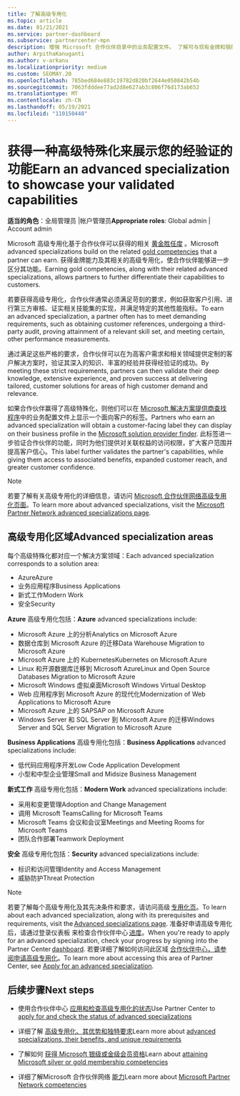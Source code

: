 ```yaml
---
title: 了解高级专用化
ms.topic: article
ms.date: 01/21/2021
ms.service: partner-dashboard
ms.subservice: partnercenter-mpn
description: 增强 Microsoft 合作伙伴目录中的业务配置文件。 了解可与现有金牌和银牌能力一起获得的高级专用化。
author: ArpithaKanuganti
ms.author: v-arkanu
ms.localizationpriority: medium
ms.custom: SEOMAY.20
ms.openlocfilehash: 785bed684e883c19782d820bf2644e050842b54b
ms.sourcegitcommit: 7063fdddee77ad2d8e627ab3c806f76d173ab652
ms.translationtype: MT
ms.contentlocale: zh-CN
ms.lasthandoff: 05/19/2021
ms.locfileid: "110150448"
---
```

# <a name="earn-an-advanced-specialization-to-showcase-your-validated-capabilities"></a><span data-ttu-id="2293c-104">获得一种高级特殊化来展示您的经验证的功能</span><span class="sxs-lookup"><span data-stu-id="2293c-104">Earn an advanced specialization to showcase your validated capabilities</span></span>

<span data-ttu-id="2293c-105">**适当的角色**：全局管理员 |帐户管理员</span><span class="sxs-lookup"><span data-stu-id="2293c-105">**Appropriate roles**: Global admin | Account admin</span></span>

<span data-ttu-id="2293c-106">Microsoft 高级专用化基于合作伙伴可以获得的相关 [黄金胜任度](learn-about-competencies.md) 。</span><span class="sxs-lookup"><span data-stu-id="2293c-106">Microsoft advanced specializations build on the related [gold competencies](learn-about-competencies.md) that a partner can earn.</span></span> <span data-ttu-id="2293c-107">获得金牌能力及其相关的高级专用化，使合作伙伴能够进一步区分其功能。</span><span class="sxs-lookup"><span data-stu-id="2293c-107">Earning gold competencies, along with their related advanced specializations, allows partners to further differentiate their capabilities to customers.</span></span>

<span data-ttu-id="2293c-108">若要获得高级专用化，合作伙伴通常必须满足苛刻的要求，例如获取客户引用、进行第三方审核、证实相关技能集的实现，并满足特定的其他性能指标。</span><span class="sxs-lookup"><span data-stu-id="2293c-108">To earn an advanced specialization, a partner often has to meet demanding requirements, such as obtaining customer references, undergoing a third-party audit, proving attainment of a relevant skill set, and meeting certain, other performance measurements.</span></span>

<span data-ttu-id="2293c-109">通过满足这些严格的要求，合作伙伴可以在为高客户需求和相关领域提供定制的客户解决方案时，验证其深入的知识、丰富的经验并获得经验证的成功。</span><span class="sxs-lookup"><span data-stu-id="2293c-109">By meeting these strict requirements, partners can then validate their deep knowledge, extensive experience, and proven success at delivering tailored, customer solutions for areas of high customer demand and relevance.</span></span>

<span data-ttu-id="2293c-110">如果合作伙伴赢得了高级特殊化，则他们可以在 [Microsoft 解决方案提供商查找程序](https://www.microsoft.com/solution-providers/home)中的业务配置文件上显示一个面向客户的标签。</span><span class="sxs-lookup"><span data-stu-id="2293c-110">Partners who earn an advanced specialization will obtain a customer-facing label they can display on their business profile in the [Microsoft solution provider finder](https://www.microsoft.com/solution-providers/home).</span></span> <span data-ttu-id="2293c-111">此标签进一步验证合作伙伴的功能，同时为他们提供对关联权益的访问权限，扩大客户范围并提高客户信心。</span><span class="sxs-lookup"><span data-stu-id="2293c-111">This label further validates the partner's capabilities, while giving them access to associated benefits, expanded customer reach, and greater customer confidence.</span></span>

> [!NOTE]
> <span data-ttu-id="2293c-112">若要了解有关高级专用化的详细信息，请访问 [Microsoft 合作伙伴网络高级专用化页面](https://partner.microsoft.com/membership/advanced-specialization)。</span><span class="sxs-lookup"><span data-stu-id="2293c-112">To learn more about advanced specializations, visit the [Microsoft Partner Network advanced specializations page](https://partner.microsoft.com/membership/advanced-specialization).</span></span>

## <a name="advanced-specialization-areas"></a><span data-ttu-id="2293c-113">高级专用化区域</span><span class="sxs-lookup"><span data-stu-id="2293c-113">Advanced specialization areas</span></span>

<span data-ttu-id="2293c-114">每个高级特殊化都对应一个解决方案领域：</span><span class="sxs-lookup"><span data-stu-id="2293c-114">Each advanced specialization corresponds to a solution area:</span></span>

- <span data-ttu-id="2293c-115">Azure</span><span class="sxs-lookup"><span data-stu-id="2293c-115">Azure</span></span>
- <span data-ttu-id="2293c-116">业务应用程序</span><span class="sxs-lookup"><span data-stu-id="2293c-116">Business Applications</span></span>
- <span data-ttu-id="2293c-117">新式工作</span><span class="sxs-lookup"><span data-stu-id="2293c-117">Modern Work</span></span>
- <span data-ttu-id="2293c-118">安全</span><span class="sxs-lookup"><span data-stu-id="2293c-118">Security</span></span>

<span data-ttu-id="2293c-119">**Azure** 高级专用化包括：</span><span class="sxs-lookup"><span data-stu-id="2293c-119">**Azure** advanced specializations include:</span></span>

- <span data-ttu-id="2293c-120">Microsoft Azure 上的分析</span><span class="sxs-lookup"><span data-stu-id="2293c-120">Analytics on Microsoft Azure</span></span>
- <span data-ttu-id="2293c-121">数据仓库到 Microsoft Azure 的迁移</span><span class="sxs-lookup"><span data-stu-id="2293c-121">Data Warehouse Migration to Microsoft Azure</span></span>
- <span data-ttu-id="2293c-122">Microsoft Azure 上的 Kubernetes</span><span class="sxs-lookup"><span data-stu-id="2293c-122">Kubernetes on Microsoft Azure</span></span>
- <span data-ttu-id="2293c-123">Linux 和开源数据库迁移到 Microsoft Azure</span><span class="sxs-lookup"><span data-stu-id="2293c-123">Linux and Open Source Databases Migration to Microsoft Azure</span></span>
- <span data-ttu-id="2293c-124">Microsoft Windows 虚拟桌面</span><span class="sxs-lookup"><span data-stu-id="2293c-124">Microsoft Windows Virtual Desktop</span></span>
- <span data-ttu-id="2293c-125">Web 应用程序到 Microsoft Azure 的现代化</span><span class="sxs-lookup"><span data-stu-id="2293c-125">Modernization of Web Applications to Microsoft Azure</span></span>
- <span data-ttu-id="2293c-126">Microsoft Azure 上的 SAP</span><span class="sxs-lookup"><span data-stu-id="2293c-126">SAP on Microsoft Azure</span></span>
- <span data-ttu-id="2293c-127">Windows Server 和 SQL Server 到 Microsoft Azure 的迁移</span><span class="sxs-lookup"><span data-stu-id="2293c-127">Windows Server and SQL Server Migration to Microsoft Azure</span></span>

<span data-ttu-id="2293c-128">**Business Applications** 高级专用化包括：</span><span class="sxs-lookup"><span data-stu-id="2293c-128">**Business Applications** advanced specializations include:</span></span>

- <span data-ttu-id="2293c-129">低代码应用程序开发</span><span class="sxs-lookup"><span data-stu-id="2293c-129">Low Code Application Development</span></span>
- <span data-ttu-id="2293c-130">小型和中型企业管理</span><span class="sxs-lookup"><span data-stu-id="2293c-130">Small and Midsize Business Management</span></span>

<span data-ttu-id="2293c-131">**新式工作** 高级专用化包括：</span><span class="sxs-lookup"><span data-stu-id="2293c-131">**Modern Work** advanced specializations include:</span></span>

- <span data-ttu-id="2293c-132">采用和变更管理</span><span class="sxs-lookup"><span data-stu-id="2293c-132">Adoption and Change Management</span></span>
- <span data-ttu-id="2293c-133">调用 Microsoft Teams</span><span class="sxs-lookup"><span data-stu-id="2293c-133">Calling for Microsoft Teams</span></span>
- <span data-ttu-id="2293c-134">Microsoft Teams 会议和会议室</span><span class="sxs-lookup"><span data-stu-id="2293c-134">Meetings and Meeting Rooms for Microsoft Teams</span></span>
- <span data-ttu-id="2293c-135">团队合作部署</span><span class="sxs-lookup"><span data-stu-id="2293c-135">Teamwork Deployment</span></span>

<span data-ttu-id="2293c-136">**安全** 高级专用化包括：</span><span class="sxs-lookup"><span data-stu-id="2293c-136">**Security** advanced specializations include:</span></span>

- <span data-ttu-id="2293c-137">标识和访问管理</span><span class="sxs-lookup"><span data-stu-id="2293c-137">Identity and Access Management</span></span>
- <span data-ttu-id="2293c-138">威胁防护</span><span class="sxs-lookup"><span data-stu-id="2293c-138">Threat Protection</span></span>

> [!NOTE]
> <span data-ttu-id="2293c-139">若要了解每个高级专用化及其先决条件和要求，请访问高级 [专用化页](https://partner.microsoft.com/membership/advanced-specialization)。</span><span class="sxs-lookup"><span data-stu-id="2293c-139">To learn about each advanced specialization, along with its prerequisites and requirements, visit the [Advanced specializations page](https://partner.microsoft.com/membership/advanced-specialization).</span></span> <span data-ttu-id="2293c-140">准备好申请高级专用化后，请通过登录仪表板 来检查合作伙伴中心 [进度](https://partner.microsoft.com/dashboard)。</span><span class="sxs-lookup"><span data-stu-id="2293c-140">When you're ready to apply for an advanced specialization, check your progress by signing into the Partner Center [dashboard](https://partner.microsoft.com/dashboard).</span></span> <span data-ttu-id="2293c-141">若要详细了解如何访问此区域 [合作伙伴中心，请参阅申请高级专用化](advanced-specializations-apply.md)。</span><span class="sxs-lookup"><span data-stu-id="2293c-141">To learn more about accessing this area of Partner Center, see [Apply for an advanced specialization](advanced-specializations-apply.md).</span></span>

## <a name="next-steps"></a><span data-ttu-id="2293c-142">后续步骤</span><span class="sxs-lookup"><span data-stu-id="2293c-142">Next steps</span></span>

- <span data-ttu-id="2293c-143">使用合作伙伴中心 [应用和检查高级专用化的状态](advanced-specializations-apply.md)</span><span class="sxs-lookup"><span data-stu-id="2293c-143">Use Partner Center to [apply for and check the status of advanced specializations](advanced-specializations-apply.md)</span></span>

- <span data-ttu-id="2293c-144">详细了解 [高级专用化、其优势和独特要求](https://partner.microsoft.com/membership/advanced-specialization)</span><span class="sxs-lookup"><span data-stu-id="2293c-144">Learn more about [advanced specializations, their benefits, and unique requirements](https://partner.microsoft.com/membership/advanced-specialization)</span></span>

- <span data-ttu-id="2293c-145">了解如何 [获得 Microsoft 银级或金级会员资格](learn-about-competencies.md)</span><span class="sxs-lookup"><span data-stu-id="2293c-145">Learn about [attaining Microsoft silver or gold membership competencies](learn-about-competencies.md)</span></span>

- <span data-ttu-id="2293c-146">详细了解Microsoft 合作伙伴网络 [能力](https://partner.microsoft.com/membership/competencies)</span><span class="sxs-lookup"><span data-stu-id="2293c-146">Learn more about [Microsoft Partner Network competencies](https://partner.microsoft.com/membership/competencies)</span></span>